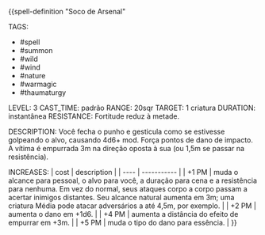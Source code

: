 {{spell-definition "Soco de Arsenal"

TAGS:
- #spell
- #summon
- #wild
- #wind
- #nature
- #warmagic 
- #thaumaturgy 

LEVEL: 3
CAST_TIME: padrão
RANGE: 20sqr
TARGET: 1 criatura
DURATION: instantânea
RESISTANCE: Fortitude reduz à metade.

DESCRIPTION:
Você fecha o punho e gesticula como se estivesse golpeando o alvo, causando 4d6+ mod. Força pontos de dano de impacto. A vítima é empurrada 3m na direção oposta à sua (ou 1,5m se passar na resistência).

INCREASES:
| cost | description |
| ---- | ----------- |
| +1 PM | muda o alcance para pessoal, o alvo para você, a duração para cena e a resistência para nenhuma. Em vez do normal, seus ataques corpo a corpo passam a acertar inimigos distantes. Seu alcance natural aumenta em 3m; uma criatura Média pode atacar adversários a até 4,5m, por exemplo. |
| +2 PM | aumenta o dano em +1d6. |
| +4 PM | aumenta a distância do efeito de empurrar em +3m. |
| +5 PM | muda o tipo do dano para essência. |
}}
